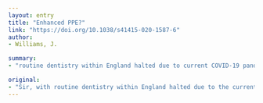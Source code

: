 ```yaml
---
layout: entry
title: "Enhanced PPE?"
link: "https://doi.org/10.1038/s41415-020-1587-6"
author:
- Williams, J.

summary:
- "routine dentistry within England halted due to current COVID-19 pandemic. Chief Dental Officer's limit of providing emergency care only during this time many GDPs now find themselves in a situation whereby they telephone triage patients, providing either analgesic advice or remote prescribe antimicrobials where applicable. Patients with facial swellings, uncontrolled bleeding, dental trauma or other dental emergencies are referred onward to a suitable emergency treatment centre. Doctors are unable to provide emergency care in England due to the current COVD-19 is halted. the chief dental officer's limited to routine dentistry in England."

original:
- "Sir, with routine dentistry within England halted due to the current COVID-19 pandemic and the Chief Dental Officer's limit of providing emergency care only during this time many GDPs now find themselves in a situation whereby they telephone triage patients, providing either analgesic advice or remote prescribe antimicrobials where applicable. Patients with facial swellings, uncontrolled bleeding, dental trauma or other dental emergencies are referred onward to a suitable emergency treatment centre. "
---
```


